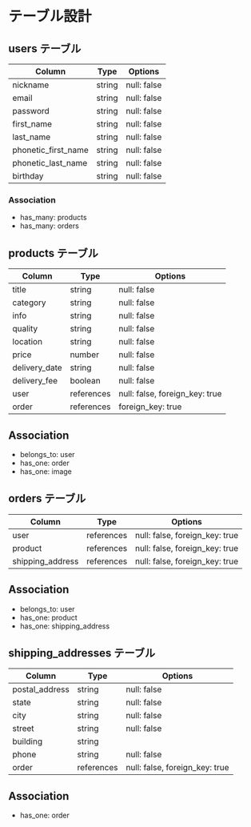 # テーブル設計

## users テーブル

| Column               | Type   | Options     |
| -------------------- | ------ | ----------- |
| nickname             | string | null: false |
| email                | string | null: false |
| password             | string | null: false |
| first_name           | string | null: false |
| last_name            | string | null: false |
| phonetic_first_name  | string | null: false |
| phonetic_last_name   | string | null: false |
| birthday             | string | null: false |

### Association

- has_many: products
- has_many: orders

## products テーブル

| Column        | Type       | Options                        |
| ------------- | ---------- | ------------------------------ |
| title         | string     | null: false                    |
| category      | string     | null: false                    |
| info          | string     | null: false                    |
| quality       | string     | null: false                    |
| location      | string     | null: false                    | 
| price         | number     | null: false                    |
| delivery_date | string     | null: false                    |
| delivery_fee  | boolean    | null: false                    |
| user          | references | null: false, foreign_key: true |
| order         | references | foreign_key: true              |

## Association

- belongs_to: user
- has_one: order
- has_one: image

## orders テーブル

| Column           | Type       | Options                        |
| ---------------- | ---------- | ------------------------------ |
| user             | references | null: false, foreign_key: true |
| product          | references | null: false, foreign_key: true |
| shipping_address | references | null: false, foreign_key: true |

## Association

- belongs_to: user
- has_one: product
- has_one: shipping_address

## shipping_addresses テーブル

| Column         | Type       | Options                        |
| -------------- | ---------- | ------------------------------ |
| postal_address | string     | null: false                    |
| state          | string     | null: false                    |
| city           | string     | null: false                    |
| street         | string     | null: false                    |
| building       | string     |                                |
| phone          | string     | null: false                    |
| order          | references | null: false, foreign_key: true |

## Association

- has_one: order